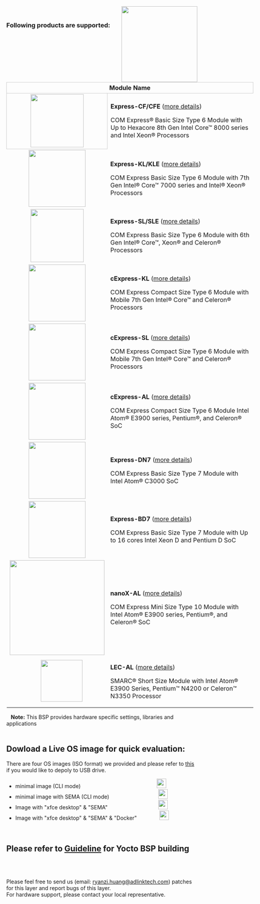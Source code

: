 <img src="https://www.linaro.org/assets/images/projects/yocto-project.png" width="200" align="right">

<br>


### Following products are supported:
<table style="width: 652px;" align="center">
<tbody>
<tr style="height: 22px;">
<th style="height: 22px; width: 652px; text-align: center; border: 1px solid #cccccc;" colspan="2">Module Name</th>
</tr>
<tr style="height: 46px;">
<td style="height: 46px; text-align: center; border: 1px solid #cccccc;"><img src="https://lh3.googleusercontent.com/smbjCTWrr7D0-n_Bhl1HAgYadB_oUnDsOlgSk3i4zNSK_wHbAF9JvlMF4oEJv-PZV9lmkYp1ZvmuiR8DxfaK5wZnEGAp1g3rJJrOjexfIA1LNblqyfXAIRLpAN9wJ03MTTWd5JKaoXs-ynXbLqywleaKuPInr48Rpcti1iNdwkvMHQy23_F2cqr7vy_FVCzKDI7EPCGlhpyhRbUuuIghHuEQZ7GYjU3qWK7UtxyaK9VrqroySSbDMGbMETXYccySIzGfSTbFYBO2stXp5f2SZZ8TSb6WSvYChLslasPxwTioHXXejF_NxjSZkEhvfVhRSrlWQI43sofYHlw0BZkx5J42LfagxqgMvshKRla6IgpXJDmfVOFhytYN4Ca6RdBXHCy2fHotUBudKZeBlb-oNdEoIQTRr_b6LVJatM9BgoMb3N_9B6E1ADXv7xNWFiblxCWMz3Rtx4vFzvVlyIjdLUaIL3JfcJZNif44QsO0vhiKKOhk3FN0xULKgX_RT2c0OfMDXCRJ1c8cl-o57KswdKYgGXjzy89luxUZ7kf2rxrmi0B8ng0DceZIiMUiPEf5y5ENDesRHVERRDkonbBrh6YrMVocLO1EcqHKB7O14gQumWEC2M3u5ZMTLeNcJGMNysTHmvRliYs6M32X5KDrdI9x0oAlTA=w552-h420-no" width="140" /></td>
<td style="border-color: grey; width: 444.182px; height: 46px;">
<p><strong>Express-CF/CFE</strong> (<a href="https://www.adlinktech.com/Products/Computer_on_Modules/COMExpressType6/Express-CF_CFE?lang=en" target="_blank" rel="noopener">more details</a>)</p>
<p>COM Express&reg; Basic Size Type 6 Module with Up to Hexacore 8th Gen Intel Core&trade; 8000 series and Intel Xeon&reg; Processors</p>
</td>
</tr>
<tr style="height: 69px;">
<td style="height: 69px; text-align: center;"><img src="https://lh3.googleusercontent.com/Hfp7qZXsWwA8YgGAFn2v-_25cAt8ZHniiXTh1XLQJeiTiqwo6QMS8zH5NxGYGDY0tkWBHBb8tsmT0K306WBEReQAwstEgxWmeUDEgvwR3edt9tyY-tlnt_AmUk6VdYdw3ZN1XBs4X9s3-3TNePObad25SON8SGlan_aAKrgCe1azjUvoMHNyaeiDmMdNsMFbcvCs4HzpC-O4hoAkCpkguidalN56JFMrDXX4TQ4yXCibbmkFIISVxeiuP5xdSJzY9UZxjbhqXnmWC2ES2hiRiYsGu8ArMI8CSNXVYfz5r8BtpDJypIQ0MVqdu9fcM5F6aKqe00LlYY_zAa316a6lWMJ4pbcoRHsKQSYAaiUPvqEOlAWS8UE1dw08X7t4u4hGh3vO7WhDKAzY0PAecWxFmQUiyGzYoZb1ixnwt-ZE-9gsiQRAJ9RnhqhABqjSil35ud1cfk6Km2eS4U_-3twiirWv7nubjE6Bn8RqjJLTNjmdnik0eGuGW1ixUJZQrr4ypUYopivEGfwfu0eCk5Hwi22PEPLc8q-NgHm-pYzHVu4hoajpEba7S-7Zj5hUjwEkgrSdYlUr2rV7eqqFwsVwA1dnKg9Dd5ySpsmtGtNXcc5BDQPc5OJ-mYJMsu_DCdVS5RDz0D9rTMSONZTsDhpvP1AC38p6Jw=w599-h457-no" width="150" /></td>
<td style="width: 444.182px; height: 69px;">
<p><strong>Express-KL/KLE</strong> (<a href="https://www.adlinktech.com/Products/Computer_on_Modules/COMExpressType6/Express-KL_KLE?lang=en" target="_blank" rel="noopener">more details</a>)</p>
<p>COM Express Basic Size Type 6 Module with 7th Gen Intel&reg; Core&trade; 7000 series and Intel&reg; Xeon&reg; Processors</p>
</td>
</tr>
<tr style="height: 29.8182px;">
<td style="height: 29.8182px; text-align: center;"><img src="https://lh3.googleusercontent.com/P4TuF4oI2XOXhacXclwUQKSm5AfCKxD46g0bDANTxDdOaC3aFdqgXGPwZdiM2D6QPUy3rH6CIq8j_RJRM7jkLBRPRnf_b2vgyAJKzIOcO-oXCqhywYvNDJGx6b0aGEwbZdDp3GJtBsUtmMuMdTpQ3jBuorAk_CL8TWdsepNQ5AGknvV8NOJ6-0O1UzSH0xVca0fg8GLzQWm3dwYEZaSge2220sIo8oA3c0Y17Y73W8MBXUWXk95v8U-eGiyyukVjQXi3AhGu7P8ByPizqfa2QQfwrBq8iaE4S7QwgRDdTTucOCH8CTDHpUo7zfvcqp8LdPF3j8sTwQKsM4nJKdIIc5pWTd4EGfeRrl_Gm8fhtzNbavpJD4NNAsq4EIEbmLU2kULgXoTRkk4P3mktdzm1qwR0oH3ZxazLaf3gkXEYjX414ArdRtey7C7aFWwX0zCKJgiYZfYXuNMdI1v19rGYDKi1SzM20w_3zjS0k6sdeJh3F7Ym2U5exPjvHtt3qTiYIupQmySmdKEYMAvjNH6JcBRE9jg1T4NvIGSGFDig8jU5V_fMfe1Z_-hARC9EggUjlZHWL25014ujSk9k1cFY20xuqyXy0xzLYhLDJFzhqqqSK827lil8u8ITtGTQ-yh1jBGK7Dg_N1ZwXVKI52XVwfy9GdKgJA=w631-h481-no" width="140" /></td>
<td style="width: 444.182px; height: 29.8182px;">
<p><strong>Express-SL/SLE</strong> (<a href="https://www.adlinktech.com/Products/Computer_on_Modules/COMExpressType6/Express-SL_SLE?lang=en" target="_blank" rel="noopener">more details</a>)</p>
<p>COM Express Basic Size Type 6 Module with 6th Gen Intel&reg; Core&trade;, Xeon&reg; and Celeron&reg; Processors</p>
</td>
</tr>
<tr style="height: 29.8182px;">
<td style="width: 10px; height: 29.8182px; text-align: center;"><img src="https://lh3.googleusercontent.com/sa_Li7Ervz4bdmR9B01BZHi-SXxLy8Uaz_EQjz99MmKoP9JpLotjEAD3rXv3gcxvWlcXBCe0H2XjkKuwNTDClVLbTX0tqKF6GlNlnXWCTsEBEZYCbrrL_eHl1xL5SOMy5kCTyN-8ONByh4RZlzNBV6-_2_WKKyAe39QazilvWkTieaFwH-tv9aL9zG42MxK5B4GztWukatKV7MQ-zujCMaXFm75drt-i5FSHe1wrUk-As4mi3YCYwHLOhZGFD9McyeEIhtBEXMKx8aRvTgHqQAfW6Ald9XUWWCVWtZ9AqVVvmjK4W2c5gLUVdl-UYIuxp_EW5esrCECLP-_NioddfJfiSe5UgA0Awhp0luO_3VAEbtk4YQehavMrka_yJbC7kSQ8EQwKh9BDgy2T6Xm1SqGAhyLPJRarSuDgjnywCoYhdFIR09KBuBnh--ADsffHFC27gmHO5MdN2Q4fFDy5ifg9ghu_ClufKm4LSB1SMVZM1pVouZjzRDtjOOWDSUl2CxSbFYCy2M3nAz5NHcCUU36J1xW6AFxAA6MXmeLcv9Wy7nLrgcOMKmmOjn3IWaDaWSfZ4Y6qOAKb9aD5uvn2xlMYimKalG7dQKbpgjR51WrGqApNeISFPskOF_dEregIdNK-yF5NLjkJbi4wtjFpm76H1FOheg=w583-h578-no" alt="" width="150" /></td>
<td style="width: 444.182px; height: 29.8182px;">
<p><strong>cExpress-KL</strong> (<a href="https://www.adlinktech.com/Products/Computer_on_Modules/COMExpressType6Compact/cExpress-KL?lang=en" target="_blank" rel="noopener">more details</a>)</p>
<p>COM Express Compact Size Type 6 Module with Mobile 7th Gen Intel&reg; Core&trade; and Celeron&reg; Processors&nbsp;</p>
</td>
</tr>
<tr style="height: 29.8182px;">
<td style="width: 10px; height: 29.8182px; text-align: center;"><img src="https://lh3.googleusercontent.com/Su7ERVU41BfYt2PYXBkf5zpBQGVVG_3vwoHMG3wdw2uI8Fm__wkPFI757vWBm8v0MzS4oPOJwsFVHmtnDha3AUK3xvzM-sfZ1AnV5yfTTxYYdQaSKKH38BOCW0Ok7ad1ra5HXr5LUjMj4NaVmiU-LAP8zKDju-6mL43rIKacOqCle5DIzZzeLREDCje2_0kLB0H536GavryoAt0F8xqfHx9ZM35HP7ljRA7MZ5N4-NanT39p0rQ6ecUbyWObTGl_q-9_AWvYYwnAUcCmUKzZf0NgvDfbilYjNbRheiMoSDmNRaOJsVOC0sToFJY0rfEQ-0jfA-yiiDHEu6KcHz3jcxplkIS2dzPmwjDAzy9e3G9oieHMb0HokHyFBGWRca99xwkWN4OC0U0wJti7fdJ7Vaocg67RYGzoXqBWG0I_E0jcawDbzadMeoKpE1UoNho1hJuKQFKkjEuf8iI8_p_nQGkGM32v2wcGi1bt6jYy4MtmYV4oxKEwr755lg3pB1gu67TIIMtSk-gNi-gk2Ju9xGLNl_8S5zS_wAaLlRaLZ-jpujPvFNge1x38nsP1GgR9ejPC8Hs5MnY40jcVHuZxWt9t1Hmk3uTLvigcl3etBKwlUBjpXU9wXfxWpeCc-FmGJaArnGM7RS1MHJVtCaxh95xL41grrg=w563-h567-no" alt="" width="150" /></td>
<td style="width: 444.182px; height: 29.8182px;">
<p><strong>cExpress-SL</strong> (<a href="https://www.adlinktech.com/Products/Computer_on_Modules/COMExpressType6Compact/cExpress-SL?lang=en" target="_blank" rel="noopener">more details</a>)</p>
<p>COM Express Compact Size Type 6 Module with Mobile 7th Gen Intel&reg; Core&trade; and Celeron&reg; Processors&nbsp;</p>
</td>
</tr>
<tr style="height: 29.8182px;">
<td style="width: 10px; height: 29.8182px; text-align: center;"><img src="https://lh3.googleusercontent.com/Obibj2HSCgtNUf5Jy9P0NqEZjMCv_C8c8EaoNrJvnkBuilKvT-mrDPIE5mFxI6kbZV1xwV6koc_rnznuGh3jqzBFvRek-kDt7LCxAPBdfy6dTGfnQS7MiRzrEccUPo1PmSZTOY_uDFBxtmuGYa-dwbSpquW79TLt5SN6GAhFotVClqBu0fd4VxQrAI7mO7xM30UvjLzW9xW_HzNtgSF9KG3IeYyuPhYioJRJaxzacswnwGmRJMCWUizhYvV5aUAT-8zWW1tlry3V96ghUVokORzfO2SrTXQ4cSpi0ZbCydHy2oxHLTtTNSk1Y65T4Nl5smmMFI_66G1xA1qQ1rJQIx4O-RwyrZckPpH7Gb8u4Kp12ItBjFJc6uSNWFEfyQKRlZklaKq_xQjUkWfERKkhqAqWlIgl4MsXNjrIXkmYi0PIMOJ-M2gFXvTQlr7BpzXcdTSnOCbuCpBSbphRPCIEDBXFuIiW52gAHyqxpODKWkqdV3g4a-hMmoEJ0xRiuaPZC_28_aTEVSTFyH_eIc-zDRN0VlFA6K6Mnz29ps2s2P53iqqlHQcvrXhA-JVBzlVREZbXNexfNYBzbcRI6SHRpbACmIa8tju0C91AH9dKX9KJHrZm9gAmEK2rtM8NlsePVabDboXtyTkVQ-XF9tWH8u5yTsi34g=w571-h574-no" alt="" width="150" /></td>
<td style="width: 444.182px; height: 29.8182px;">
<p><strong>cExpress-AL</strong>&nbsp;(<a href="https://www.adlinktech.com/Products/Computer_on_Modules/COMExpressType6Compact/cExpress-AL?lang=en" target="_blank" rel="noopener">more details</a>)</p>
<p>COM Express Compact Size Type 6 Module Intel Atom&reg; E3900 series, Pentium&reg;, and Celeron&reg; SoC&nbsp;</p>
</td>
</tr>
<tr style="height: 29.8182px;">
<td style="width: 10px; height: 29.8182px; text-align: center;"><img src="https://lh3.googleusercontent.com/ZHCFGOULdKFEdyBqSORpJeX_W_sxPJT1KGdH7cjze0ZyZvtkuL5bhDWMels5cAuIFURHNWWTU_tAY5a1XMtOxZvFFtvwfR42RS846cEeo7eV2vwp4HGiYn_8bbQ-AapeabexEGMOm6d6hsKzm2lgCHX_kW-WOl1qi4321ZZkyZttnHdd-WlsqlWTWyegpy6IpwTVLwAISobGzGPKANOmKwS2DpQSgocfiuuUvYrmjiFxLnollU-rb-VwwvpHgvuJrsINw2RSTXme-UpN50ohzt2ZwNj1OVq2PcIflny6hPESNp6oDBFerdB_KUKz3MguRJnlzLTx4jU0TF9Hi0lLiKnzfdHKzyBYUrzGmySgG1dMUqXQbqda8hOkCefny3FM_Iv_kAozQSCwq9SdZvYLi3lSf1Z6aWqTT8QgPQFtsVC99pNpCB8cfiLX2rB3BRcYpOfs6WLmMOvrEErAEAkn_2_7tXlcdR1ENDfQpkT1wAcAqg0gutzX7BUdSoCe2dG1gUR2tw_0gh6xOqmLCHxJlWCePY9pXviS2QMe6guFeyK_U9Kc4vOORoKlSE-63kxhLrJzUWJspAFK9xO-KzM21iEHevOpxcF42cPZlu079Fre9NA95BNPQkLRXuERRgrj_2gNs32gUsQN-Qfn1lIxGA9BoqYk-Q=w726-h557-no" alt="" width="150" /></td>
<td style="width: 444.182px; height: 29.8182px;">
<p><strong>Express-DN7</strong>&nbsp;(<a href="https://www.adlinktech.com/Products/Computer_on_Modules/COMExpressType7/Express-DN7?lang=en" target="_blank" rel="noopener">more details</a>)</p>
<p>COM Express Basic Size Type 7 Module with Intel Atom&reg; C3000 SoC</p>
</td>
</tr>
<tr style="height: 29.8182px;">
<td style="width: 10px; height: 29.8182px; text-align: center;"><img src="https://lh3.googleusercontent.com/t8Sw8RtzYWpwx96MJ4rk7J6cPeckyJmjrg4q0PVipGnGsQtHJDJujyrGOB-fkEedl-70IAVXzs-9MVlgwJSK01dmktegVA9D_11qlcD83CRv_zsW5tYdWmG4jdZ2c7CZ-SCAoWZjfz8KfJnaTVsjzVub2-qSC9g2gjEIdeSFkLUVCbEkAbDcXkGK1sMgncdMdlql0jcKKkdmL8rA_-9eLQmieGaHEvaQjxIpqw9ycznQzbihKdCFszsc6k9ohVwxdM-l6ppLtfAT3oFBVLTIWfyrQtpWGFL6QslVcr3EEk1gxVqGawJPwxV4SVbEbeiESaebyaSEPu8wQcb8iH2c-WNl_hc3LEm-hUu2bQKwZPKHmzq-QwFklbnTo9o_FMKeFBYQaqRRrII1oarLoL4BCziyXxO0xj3yv1ql-WGRmBBgiOL-Ubj_GHkQk0hvTahvMYix1q2xGaPJtqMvXmkrp4UJ4oJt5_NQzPLYnp4GRYe18Ti3p441_3WXZpPD9KpbFMsO7__HvVWjTUSCNTp4nBYZK-7SsOmsBMCD8wJRDTwzrBNy0jb5LjfRA2CPgzURlkBD27YnVDE38rc3J7J6iPEpxzm7YOKGyJNJzv9955U8g1L9kektUZ3pGsh0VwX2-XxJ2qj09Mm-GTYraMKiovsCiJVfVA=w660-h501-no" alt="" width="150" /></td>
<td style="width: 444.182px; height: 29.8182px;">
<p><strong>Express-BD7</strong>&nbsp;(<a href="https://www.adlinktech.com/Products/Computer_on_Modules/COMExpressType7/Express-BD7?lang=en" target="_blank" rel="noopener">more details</a>)</p>
<p>COM Express Basic Size Type 7 Module with Up to 16 cores Intel Xeon D and Pentium D SoC</p>
</td>
</tr>
<tr style="height: 29.8182px;">
<td style="width: 10px; height: 29.8182px; text-align: center;"><img src="https://lh3.googleusercontent.com/BS7_wCRoNT5gh_F90UurxELxDjijzRRZEZCmo5WxE19ernCxzl1B71ZQMAwEjo3KL7LDzb3hXKZpnpit6Rl5JXoeXZQmVL96pECGN8ItdPkMtKNlM6JhqatKzccCL0XYsdSZ-4mRIFgyQh46Z7CIxINjQtjGuLmqFT6eKqebpXzUJotSgoA1yTvxzRH4IfBW84Bi8EFygJ2nnVlC6vBamklrTDTK5LMLnf4gZmQsuPRTYYNynZubaA-AlgetYSZqsG84T_YseABvqcxxozkKtnmxHlAQ5wBJUHykFDwdLiukwClNPQ_J1OPvMT4B1T-nW0uEvf_mdEwIDdVbRl3hUB0XYw23FAB_jlRFdNAYGrfjJQzh_0gabaXCz3uOVcD62eI8y1-wSWT9ODsSLtFZawuLn_bY2mdXMGCywdt-_tuWtkzvS2aGU-IlSWrMFyrv-nuh4ZhvUsnd40jLjBoNuw4EIYEw1o7dTzNZBQ0Aqea_v_vtnCX__jTKExatCWjoZnO8dl6gnUb1v5ijqVh-fKnI06nDQCVC_tcbGv51qx-ja4lv_geAHPGQ1Kd1nggLqUc0A2F7LaCWspPhwrACWlLCN1DZGHbatsTHX_ozvXmfzPWQOv6awB03p66zhy3l51-0cwIcm3H9XuJY4tOJvoxEgv80XA=w668-h438-no" alt=""  width="250" /></td>
<td style="width: 444.182px; height: 29.8182px;">
<p><strong>nanoX-AL</strong>&nbsp;(<a href="https://www.adlinktech.com/Products/Computer_on_Modules/COMExpressType10/nanoX-AL?lang=en" target="_blank" rel="noopener">more details</a>)</p>
<p>COM Express Mini Size Type 10 Module with Intel Atom&reg; E3900 series, Pentium&reg;, and Celeron&reg; SoC&nbsp;</p>
</td>
</tr>
<tr style="height: 29.8182px;">
<td style="text-align: center;">&nbsp;&nbsp;&nbsp;&nbsp;&nbsp;&nbsp;<img src="https://lh3.googleusercontent.com/XDfsaFULPf2YKf3SIN-Y7trFpWAS28py1GhW_ea6QankCvkLv-cP2VwpohgAUq5xn7Kw6uEYAnLhBYCHo_rI6AXfayULLLiyhSZMPXwCMSFBiLpfGAmlLXtkQSRTQKbHxZGZOO88EtSbg5vu0wroYxs0f_02kMgY53_6cv-7DD788xRy3pdlrNDyd3F7BLsh6iXPy6mj8rLsBDZUxx_ffU80-QkfxQUyXM6gm4EnqJGZq7deIxCkc0w62JBP39flcwFmr-hYAic_XnCB_ae4-Mdok-sOxCDTPQKHcP6njseV_UlcWwdsyJVo4mi9vJnTVDoezQKJUWrPkbmtCQyJGBJDBgxxrUCu_4K8Fs4uxHcuFNhBjNBFV7vipXp0wo4oLQYNG79vX7sIO3RPfgzV3hHi1cmwALBpgtxtP5PdH3K7EwR-xnj0lT49hiBHsDRR889tOgk-vTNExz5TF9uKmPq_uUeLXj7PXiR-UHDN4tdbNqDMeVs2bzZx4JKCY2zdJvm8Nm_4Fs9tEh3o_4ezAwCyr_C23rJhbsbB-rDmSKvm6CshgAzzBDtn6WCN3c5sqO4JPQs3dowGqDlTpZIYsHVntXRZs_sluw-jVeJr43oasnbpU8HrH-l5JaTRKV2skb6vnbXgsmIOwpH8aBOHJjuqh79R5w=w368-h232-no" alt="" width="110" /></td>
<td>
<p><strong>LEC-AL</strong>&nbsp;(<a href="https://www.adlinktech.com/Products/Computer_on_Modules/SMARC/LEC-AL?lang=en" target="_blank" rel="noopener">more details</a>)</p>
<p>SMARC&reg; Short Size Module with Intel Atom&reg; E3900 Series, Pentium&trade; N4200 or Celeron&trade; N3350 Processor&nbsp;</p>
</td>
</tr>
</tbody>
</table>

&nbsp;&nbsp; **Note:** This BSP provides hardware specific settings, libraries and applications
<br>
<br>

## Dowload a Live OS image for quick evaluation:

There are four OS images (ISO format) we provided and please refer to <a href="https://github.com/ADLINK/meta-adlink-x86-64bit/wiki/02.-How-to-install-Yocto-Linux-to-USB-Drive" width="25" />this</a> if you would like to depoly to USB drive.

<ul>
<li>minimal image (CLI mode)&nbsp; &nbsp; &nbsp; &nbsp; &nbsp; &nbsp; &nbsp; &nbsp; &nbsp; &nbsp; &nbsp; &nbsp; &nbsp; &nbsp; &nbsp; &nbsp; &nbsp; &nbsp; &nbsp; &nbsp; &nbsp; &nbsp; &nbsp; &nbsp; &nbsp; &nbsp;<a href="https://drive.google.com/file/d/1bh_AH7W4no2DJvavmWP9UDxaJ0GBnn0Y/view?usp=sharing" target="_blank" rel="noopener"><img src="https://cdn3.iconfinder.com/data/icons/wireless/512/4-512.png" width="25" /></a></li>
<li>minimal image with SEMA (CLI mode)&nbsp; &nbsp; &nbsp; &nbsp; &nbsp; &nbsp; &nbsp; &nbsp; &nbsp; &nbsp; &nbsp; &nbsp; &nbsp; &nbsp; &nbsp; &nbsp; &nbsp;<a href="https://drive.google.com/file/d/13pJtZcn5QBy_lJGVyP1Ws4dy491MzQy8/view?usp=sharing"><img src="https://cdn3.iconfinder.com/data/icons/wireless/512/4-512.png" width="25" /></a></li>
<li>Image with "xfce desktop" &amp; "SEMA"&nbsp; &nbsp; &nbsp; &nbsp; &nbsp; &nbsp;&nbsp; &nbsp; &nbsp; &nbsp; &nbsp; &nbsp; &nbsp; &nbsp; &nbsp; &nbsp; &nbsp; &nbsp;<a href="https://drive.google.com/file/d/1nyHvEHqcukYTOrTP8mqAfhH58g5da7KZ/view?usp=sharing" target="_blank" rel="noopener"><img src="https://cdn3.iconfinder.com/data/icons/wireless/512/4-512.png" width="25" /></a></li>
<li>Image with "xfce desktop" &amp; "SEMA" &amp; "Docker"&nbsp; &nbsp; &nbsp; &nbsp;&nbsp; &nbsp; &nbsp; &nbsp;&nbsp;<a href="https://drive.google.com/file/d/1OjPXihQwvbFlo1lTfrk_rnTdCM8w4e03/view?usp=sharing" target="_blank" rel="noopener"><img src="https://cdn3.iconfinder.com/data/icons/wireless/512/4-512.png" width="25" /></a></li>
</ul>
      
<br>

## Please refer to [Guideline](https://github.com/ADLINK/meta-adlink-x86-64bit/wiki) for Yocto BSP building

<br> 
 
 
<br>

Please feel free to send us (email: ryanzj.huang@adlinktech.com) patches for this layer and report bugs of this layer. 
<br>For hardware support, please contact your local representative.
